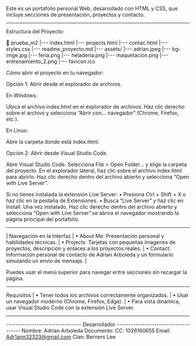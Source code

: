 Este es un portafolio personal Web, desarrollado con HTML y CSS, que incluye secciones de presentación, proyectos y contacto.

------------------------------------------------------------------------------

Estructura del Proyecto:

📂 prueba_m2
|--- index.html
|--- projects.html
|--- contac.html
|--- styles.css
|--- readme_proyecto.md
|--- assets/
    |--- adrian.jpeg
    |--- bg-imge.jpg
    |--- feria.png
    |--- heladeria.png
    |--- maquetacion.png
    |--- entrenamiento_2.png
    |--- favicon.ico

Cómo abrir el proyecto en tu navegador:

Opción 1: Abrir desde el explorador de archivos.

En Windows:
    
Ubica el archivo index.html en el explorador de archivos.
Haz clic derecho sobre el archivo y selecciona “Abrir con... navegador” (Chrome, Firefox, etc.).

En Linux:
    
Abre la carpeta donde está index.html.

Opción 2: Abrir desde Visual Studio Code.
    
Abre Visual Studio Code.
Selecciona File > Open Folder… y elige la carpeta del proyecto.
En el explorador lateral, haz clic sobre el archivo index.html para abrirlo.
Haz clic derecho dentro del archivo abierto y selecciona “Open with Live Server”.
 
Si no tienes instalada la extensión Live Server:
•    Presiona Ctrl + Shift + X o haz clic en la pestaña de Extensiones.
•    Busca “Live Server” y haz clic en Install.
Una vez instalado, Haz clic derecho dentro del archivo abierto y selecciona “Open with Live Server”.se abrira el navegador mostrando la página principal del portafolio.

----------------------------------------------------------------------------------- 
| Navegación en la  Interfaz
|    •    About Me: Presentación personal y habilidades técnicas.
|    •    Projects: Tarjetas con pequeñas imagenes de proyectos, descripción y enlaces a los proyectos reales.
|    •    Contact: Información personal de contacto de Adrian Arboleda y un formulario simulando un envío de mensaje.
|

Puedes usar el menú superior para navegar entre secciones sin recargar la página.

-----------------------------------------------------------------------------------

Requisitos
|    •    Tener todos los archivos correctamente organizados.
|    •    Usar un navegador moderno (Chrome, Firefox, Edge).
|    •    Para vista dinámica, usar Visual Studio Code con la extensión Live Server.

-----------------------------------------------------------------------------------


-------------------------------- Desarrollador -------------------------------------
Nombre: Adrian Arboleda
Documento: CC: 1026160655
Email: Adr1ann32323@gmail.com
Clan: Berners Lee